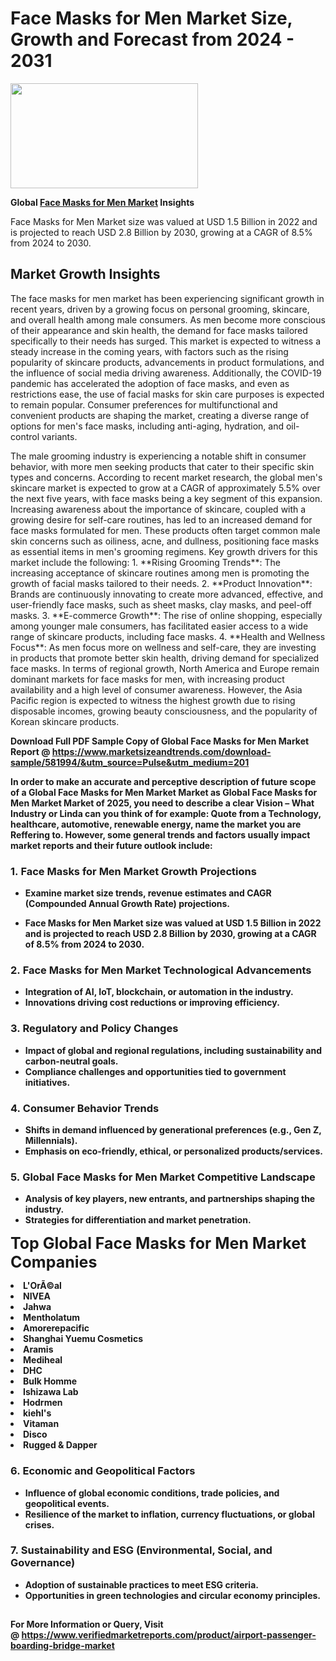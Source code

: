 <H1>Face Masks for Men Market Size, Growth and Forecast from 2024 - 2031</H1><img class="aligncenter size-medium wp-image-584254" src="https://thirdeyenews.in/wp-content/uploads/2024/09/Global-Market-Research-300x168.jpeg" alt="" width="300" height="168" /><p><strong>Global&nbsp;<a href="https://www.marketsizeandtrends.com/download-sample/581994/&amp;utm_source=Pulse&amp;utm_medium=201">Face Masks for Men Market</a> Insights</strong></p><p>Face Masks for Men Market size was valued at USD 1.5 Billion in 2022 and is projected to reach USD 2.8 Billion by 2030, growing at a CAGR of 8.5% from 2024 to 2030.</p><p><h2>Market Growth Insights</h2> <p>The face masks for men market has been experiencing significant growth in recent years, driven by a growing focus on personal grooming, skincare, and overall health among male consumers. As men become more conscious of their appearance and skin health, the demand for face masks tailored specifically to their needs has surged. This market is expected to witness a steady increase in the coming years, with factors such as the rising popularity of skincare products, advancements in product formulations, and the influence of social media driving awareness. Additionally, the COVID-19 pandemic has accelerated the adoption of face masks, and even as restrictions ease, the use of facial masks for skin care purposes is expected to remain popular. Consumer preferences for multifunctional and convenient products are shaping the market, creating a diverse range of options for men's face masks, including anti-aging, hydration, and oil-control variants.</p> <p><strong></strong></p> <p>The male grooming industry is experiencing a notable shift in consumer behavior, with more men seeking products that cater to their specific skin types and concerns. According to recent market research, the global men's skincare market is expected to grow at a CAGR of approximately 5.5% over the next five years, with face masks being a key segment of this expansion. Increasing awareness about the importance of skincare, coupled with a growing desire for self-care routines, has led to an increased demand for face masks formulated for men. These products often target common male skin concerns such as oiliness, acne, and dullness, positioning face masks as essential items in men's grooming regimens. Key growth drivers for this market include the following: 1. **Rising Grooming Trends**: The increasing acceptance of skincare routines among men is promoting the growth of facial masks tailored to their needs. 2. **Product Innovation**: Brands are continuously innovating to create more advanced, effective, and user-friendly face masks, such as sheet masks, clay masks, and peel-off masks. 3. **E-commerce Growth**: The rise of online shopping, especially among younger male consumers, has facilitated easier access to a wide range of skincare products, including face masks. 4. **Health and Wellness Focus**: As men focus more on wellness and self-care, they are investing in products that promote better skin health, driving demand for specialized face masks. In terms of regional growth, North America and Europe remain dominant markets for face masks for men, with increasing product availability and a high level of consumer awareness. However, the Asia Pacific region is expected to witness the highest growth due to rising disposable incomes, growing beauty consciousness, and the popularity of Korean skincare products. <p><strong></p><p><span class=""><strong>Download Full PDF Sample Copy of Global Face Masks for Men Market Report</strong> @ <a href="https://www.marketsizeandtrends.com/download-sample/581994/&amp;utm_source=Pulse&amp;utm_medium=201" target="_blank">https://www.marketsizeandtrends.com/download-sample/581994/&amp;utm_source=Pulse&amp;utm_medium=201</a></span></p><p>In order to make an accurate and perceptive description of future scope of a Global&nbsp;Face Masks for Men Market Market as Global&nbsp;Face Masks for Men Market Market of 2025, you need to describe a clear Vision &ndash; What Industry or Linda can you think of for example: Quote from a Technology, healthcare, automotive, renewable energy, name the market you are Reffering to. However, some general trends and factors usually impact market reports and their future outlook include:</p><h3>1.&nbsp;<strong>Face Masks for Men Market Growth Projections</strong></h3><ul><li>Examine market size trends, revenue estimates and CAGR (Compounded Annual Growth Rate) projections.</li><li><p>Face Masks for Men Market size was valued at USD 1.5 Billion in 2022 and is projected to reach USD 2.8 Billion by 2030, growing at a CAGR of 8.5% from 2024 to 2030.</p></li></ul><h3>2.&nbsp;<strong>Face Masks for Men Market Technological Advancements</strong></h3><ul><li>Integration of AI, IoT, blockchain, or automation in the industry.</li><li>Innovations driving cost reductions or improving efficiency.</li></ul><h3>3.&nbsp;<strong>Regulatory and Policy Changes</strong></h3><ul><li>Impact of global and regional regulations, including sustainability and carbon-neutral goals.</li><li>Compliance challenges and opportunities tied to government initiatives.</li></ul><h3>4.&nbsp;<strong>Consumer Behavior Trends</strong></h3><ul><li>Shifts in demand influenced by generational preferences (e.g., Gen Z, Millennials).</li><li>Emphasis on eco-friendly, ethical, or personalized products/services.</li></ul><h3>5.&nbsp;<strong>Global Face Masks for Men Market Competitive Landscape</strong></h3><ul><li>Analysis of key players, new entrants, and partnerships shaping the industry.</li><li>Strategies for differentiation and market penetration.</li></ul><p data-pm-slice="1 1 []"><span style="color: inherit; font-family: inherit; font-size: 25px;">Top Global Face Masks for Men Market Companies</span></p><div class="" data-test-id=""><p><li>L'OrÃ©al</li><li> NIVEA</li><li> Jahwa</li><li> Mentholatum</li><li> Amorerepacific</li><li> Shanghai Yuemu Cosmetics</li><li> Aramis</li><li> Mediheal</li><li> DHC</li><li> Bulk Homme</li><li> Ishizawa Lab</li><li> Hodrmen</li><li> kiehl's</li><li> Vitaman</li><li> Disco</li><li> Rugged & Dapper</li></p></div><h3>6.&nbsp;<strong>Economic and Geopolitical Factors</strong></h3><ul><li>Influence of global economic conditions, trade policies, and geopolitical events.</li><li>Resilience of the market to inflation, currency fluctuations, or global crises.</li></ul><h3>7.&nbsp;<strong>Sustainability and ESG (Environmental, Social, and Governance)</strong></h3><ul><li>Adoption of sustainable practices to meet ESG criteria.</li><li>Opportunities in green technologies and circular economy principles.</li></ul><h2><strong style="font-size: 14px;">For More Information or Query, Visit @&nbsp;</strong><a style="background-color: #ffffff; font-size: 14px;" href="https://www.marketsizeandtrends.com/report/face-masks-for-men-market/" target="_blank">https://www.verifiedmarketreports.com/product/airport-passenger-boarding-bridge-market</a></h2>
